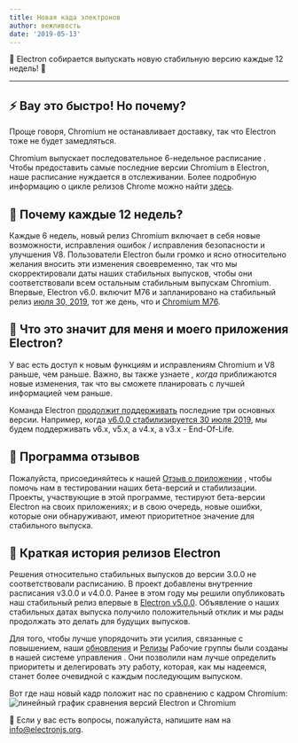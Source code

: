 ```yaml
---
title: Новая када электронов
author: вежливость
date: '2019-05-13'
---
```


🎉 Electron собирается выпускать новую стабильную версию каждые 12 недель! 🎉

---

## ⚡ Вау это быстро! Но почему?

Проще говоря, Chromium не останавливает доставку, так что Electron тоже не будет замедляться.

Chromium выпускает последовательное 6-недельное расписание [](https://www.chromium.org/developers/calendar). Чтобы предоставить самые последние версии Chromium в Electron, наше расписание нуждается в отслеживании. Более подробную информацию о цикле релизов Chrome можно найти [здесь](https://chromium.googlesource.com/chromium/src/+/master/docs/process/release_cycle.md).

## 🚀 Почему каждые 12 недель?

Каждые 6 недель, новый релиз Chromium включает в себя новые возможности, исправления ошибок / исправления безопасности и улучшения V8. Пользователи Electron были громко и ясно относительно желания вносить эти изменения своевременно, так что мы скорректировали даты наших стабильных выпусков, чтобы они соответствовали всем остальным стабильным выпускам Chromium. Впервые, Electron v6.0. включит M76 и запланировано на стабильный релиз [июля 30, 2019](https://electronjs.org/docs/tutorial/electron-timelines#600-release-schedule), тот же день, что и [Chromium M76](https://www.chromestatus.com/features/schedule).

## 🚧 Что это значит для меня и моего приложения Electron?

У вас есть доступ к новым функциям и исправлениям Chromium и V8 раньше, чем раньше. Важно, вы также узнаете _, когда_ приближаются новые изменения, так что вы сможете планировать с лучшей информацией чем раньше.

Команда Electron [продолжит поддерживать](https://electronjs.org/docs/tutorial/support#supported-versions) последние три основных версии. Например, когда [v6.0.0 стабилизируется 30 июля 2019](https://electronjs.org/docs/tutorial/electron-timelines#600-release-schedule), мы будем поддерживать v6.x, v5.x, а v4.x, а v3.x - End-Of-Life.

## 💬 Программа отзывов

Пожалуйста, присоединяйтесь к нашей [Отзыв о приложении](https://electronjs.org/blog/app-feedback-program) , чтобы помочь нам в тестировании наших бета-версий и стабилизации. Проекты, участвующие в этой программе, тестируют бета-версии Electron на своих приложениях; и в свою очередь, новые ошибки, которые они обнаруживают, имеют приоритетное значение для стабильного выпуска.

## 📝 Краткая история релизов Electron

Решения относительно стабильных выпусков до версии 3.0.0 не соответствовали расписанию. В проект добавлены внутренние расписания v3.0.0 и v4.0.0. Ранее в этом году мы решили опубликовать наш стабильный релиз впервые в [Electron v5.0.0](https://electronjs.org/blog/electron-5-0-timeline). Объявление о наших стабильных датах выпуска получило положительный отклик и мы рады продолжать это делать для будущих выпусков.

Для того, чтобы лучше упорядочить эти усилия, связанные с повышением, наши [обновления](https://github.com/electron/governance/tree/master/wg-upgrades) и [Релизы](https://github.com/electron/governance/tree/master/wg-releases) Рабочие группы были созданы в нашей системе управления [](https://electronjs.org/blog/governance). Они позволили нам лучше определить приоритеты и делегировать эту работу, которая, как мы надеемся, станет более очевидной с каждым последующим выпуском.

Вот где наш новый кадр положит нас по сравнению с кадром Chromium:
<img alt="линейный график сравнения версий Electron и Chromium" src="https://user-images.githubusercontent.com/2138661/57543187-86340700-7308-11e9-9745-a9371bb29275.png" />

📨 Если у вас есть вопросы, пожалуйста, напишите нам на [info@electronjs.org](mailto:info@electronjs.org).
